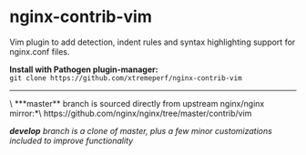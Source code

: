 # nginx-contrib-vim

Vim plugin to add detection, indent rules and syntax highlighting support for nginx.conf files.


**Install with Pathogen plugin-manager:** \
`git clone https://github.com/xtremeperf/nginx-contrib-vim`

<hr />
\
***master** branch is sourced directly from upstream nginx/nginx mirror:*\
https://github.com/nginx/nginx/tree/master/contrib/vim

***develop** branch is a clone of master, plus a few minor customizations included to improve functionality*
